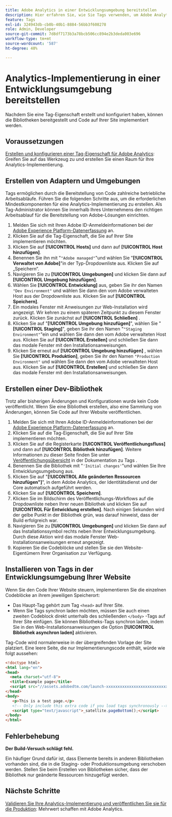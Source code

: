 ```yaml
---
title: Adobe Analytics in einer Entwicklungsumgebung bereitstellen
description: Hier erfahren Sie, wie Sie Tags verwenden, um Adobe Analytics in Ihrer Entwicklungsumgebung bereitzustellen.
feature: Tags
exl-id: 324943db-cb0b-40b1-8884-56bb3f608278
role: Admin, Developer
source-git-commit: 7d8df7173b3a78bcb506cc894e2b3deda003e696
workflow-type: tm+mt
source-wordcount: '587'
ht-degree: 48%

---
```


# Analytics-Implementierung in einer Entwicklungsumgebung bereitstellen

Nachdem Sie eine Tag-Eigenschaft erstellt und konfiguriert haben, können die Bibliotheken bereitgestellt und Code auf Ihrer Site implementiert werden.

## Voraussetzungen

[Erstellen und konfigurieren einer Tag-Eigenschaft für Adobe Analytics](create-analytics-property.md): Greifen Sie auf das Werkzeug zu und erstellen Sie einen Raum für Ihre Analytics-Implementierung.

## Erstellen von Adaptern und Umgebungen

Tags ermöglichen durch die Bereitstellung von Code zahlreiche betriebliche Arbeitsabläufe. Führen Sie die folgenden Schritte aus, um die erforderlichen Mindestkomponenten für eine Analytics-Implementierung zu erstellen. Als Tag-Administrator können Sie innerhalb Ihres Unternehmens den richtigen Arbeitsablauf für die Bereitstellung von Adobe-Lösungen einrichten.

1. Melden Sie sich mit Ihren Adobe ID-Anmeldeinformationen bei der [Adobe Experience Platform-Datenerfassung](https://experience.adobe.com/data-collection) an.
2. Klicken Sie auf die Tag-Eigenschaft, die Sie auf Ihrer Site implementieren möchten.
3. Klicken Sie auf **[!UICONTROL Hosts]** und dann auf **[!UICONTROL Host hinzufügen]**.
4. Benennen Sie ihn mit &quot;`"Adobe managed"`&quot;und wählen Sie &quot;**[!UICONTROL Verwaltet von Adobe]**&quot;in der Typ-Dropdownliste aus. Klicken Sie auf „Speichern“.
5. Navigieren Sie zu **[!UICONTROL Umgebungen]** und klicken Sie dann auf **[!UICONTROL Umgebung hinzufügen]**.
6. Wählen Sie **[!UICONTROL Entwicklung]** aus, geben Sie ihr den Namen `"Dev Environment"` und wählen Sie dann den vom Adobe verwalteten Host aus der Dropdownliste aus. Klicken Sie auf **[!UICONTROL Speichern]**.
7. Ein modales Fenster mit Anweisungen zur Web-Installation wird angezeigt. Wir kehren zu einem späteren Zeitpunkt zu diesem Fenster zurück. Klicken Sie zunächst auf **[!UICONTROL Schließen]** .
8. Klicken Sie auf &quot;**[!UICONTROL Umgebung hinzufügen]**&quot;, wählen Sie &quot;**[!UICONTROL Staging]**&quot;, geben Sie ihr den Namen &quot;`"Staging Environment"`&quot;ein und wählen Sie dann den vom Adobe verwalteten Host aus. Klicken Sie auf **[!UICONTROL Erstellen]** und schließen Sie dann das modale Fenster mit den Installationsanweisungen.
9. Klicken Sie erneut auf **[!UICONTROL Umgebung hinzufügen]** , wählen Sie **[!UICONTROL Produktion]**, geben Sie ihr den Namen `"Production Environment"` und wählen Sie dann den vom Adobe verwalteten Host aus. Klicken Sie auf **[!UICONTROL Erstellen]** und schließen Sie dann das modale Fenster mit den Installationsanweisungen.

## Erstellen einer Dev-Bibliothek

Trotz aller bisherigen Änderungen und Konfigurationen wurde kein Code veröffentlicht. Wenn Sie eine Bibliothek erstellen, also eine Sammlung von Änderungen, können Sie Code auf Ihrer Website veröffentlichen.

1. Melden Sie sich mit Ihren Adobe ID-Anmeldeinformationen bei der [Adobe Experience Platform-Datenerfassung](https://experience.adobe.com/data-collection) an.
2. Klicken Sie auf die Tag-Eigenschaft, die Sie auf Ihrer Site implementieren möchten.
3. Klicken Sie auf die Registerkarte **[!UICONTROL Veröffentlichungsfluss]** und dann auf **[!UICONTROL Bibliothek hinzufügen]**. Weitere Informationen zu dieser Seite finden Sie unter [Veröffentlichungsübersicht](https://experienceleague.adobe.com/docs/experience-platform/tags/publish/overview.html?lang=de) in der Dokumentation zu Tags .
4. Benennen Sie die Bibliothek mit &quot;`'Initial changes'`&quot;und wählen Sie Ihre Entwicklungsumgebung aus.
5. Klicken Sie auf &quot;**[!UICONTROL Alle geänderten Ressourcen hinzufügen&quot;]**&quot;, in dem Adobe Analytics, der Identitätsdienst und der Core automatisch aufgeführt werden.
6. Klicken Sie auf **[!UICONTROL Speichern]**.
7. Klicken Sie im Bildschirm des Veröffentlichungs-Workflows auf die Dropdownliste neben Ihrer neuen Bibliothek und klicken Sie auf **[!UICONTROL Für Entwicklung erstellen]**. Nach einigen Sekunden wird der gelbe Punkt in der Bibliothek grün, was darauf hinweist, dass der Build erfolgreich war.
8. Navigieren Sie zu **[!UICONTROL Umgebungen]** und klicken Sie dann auf das Installationssymbol rechts neben Ihrer Entwicklungsumgebung. Durch diese Aktion wird das modale Fenster Web-Installationsanweisungen erneut angezeigt.
9. Kopieren Sie die Codeblöcke und stellen Sie sie den Website-Eigentümern Ihrer Organisation zur Verfügung.

## Installieren von Tags in der Entwicklungsumgebung Ihrer Website

Wenn Sie den Code Ihrer Website steuern, implementieren Sie die einzelnen Codeblöcke an ihrem jeweiligen Speicherort:

* Das Haupt-Tag gehört zum Tag `<head>` auf Ihrer Site.
* Wenn Sie Tags synchron laden möchten, müssen Sie auch einen zweiten Codeblock direkt unterhalb des schließenden `</body>` -Tags auf Ihrer Site einfügen. Sie können Bibliotheks-Tags synchron laden, indem Sie in den Web-Installationsanweisungen die Option **[!UICONTROL Bibliothek asynchron laden]** aktivieren.

Tag-Code wird normalerweise in der übergreifenden Vorlage der Site platziert. Eine leere Seite, die nur Implementierungscode enthält, würde wie folgt aussehen:

```html
<!doctype html>
<html lang="en">
<head>
  <meta charset="utf-8">
  <title>Example page</title>
  <script src="//assets.adobedtm.com/launch-xxxxxxxxxxxxxxxxxxxxxxxxxxxxxxxxxx-development.min.js"></script>
</head>
<body>
   <p>This is a test page.</p>
   <!-- Only include this extra code if you load tags synchronously -->
   <script type="text/javascript">_satellite.pageBottom();</script>
</body>
</html>
```

## Fehlerbehebung

**Der Build-Versuch schlägt fehl.**

Ein häufiger Grund dafür ist, dass Elemente bereits in anderen Bibliotheken vorhanden sind, die in die Staging- oder Produktionsumgebung verschoben werden. Stellen Sie beim Erstellen von Bibliotheken sicher, dass der Bibliothek nur geänderte Ressourcen hinzugefügt werden.

## Nächste Schritte

[Validieren Sie Ihre Analytics-Implementierung und veröffentlichen Sie sie für die Produktion](validate-publish-prod.md): Mehrwert schaffen mit Adobe Analytics.
